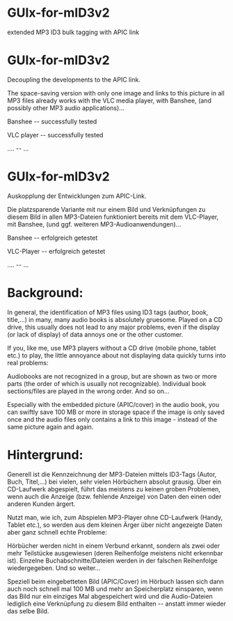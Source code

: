 # GUIx-for-mID3v2
extended MP3 ID3 bulk tagging with APIC link


# GUIx-for-mID3v2 

Decoupling the developments to the APIC link. 

The space-saving version with only one image and links to this picture in all MP3 files already works with the VLC media player, with Banshee, (and possibly other MP3 audio applications)...

Banshee -- successfully tested

VLC player -- successfully tested

....        -- ...


# GUIx-for-mID3v2 

Auskopplung der Entwicklungen zum APIC-Link. 

Die platzsparende Variante mit nur einem Bild und Verknüpfungen zu diesem Bild in allen MP3-Dateien funktioniert bereits mit dem VLC-Player, mit Banshee, (und ggf. weiteren MP3-Audioanwendungen)...

Banshee     -- erfolgreich getestet

VLC-Player  -- erfolgreich getestet

....        -- ...


# Background:

In general, the identification of MP3 files using ID3 tags (author, book, title,...) in many, many audio books is absolutely gruesome. Played on a CD drive, this usually does not lead to any major problems, even if the display (or lack of display) of data annoys one or the other customer.

If you, like me, use MP3 players without a CD drive (mobile phone, tablet etc.) to play, the little annoyance about not displaying data quickly turns into real problems:

Audiobooks are not recognized in a group, but are shown as two or more parts (the order of which is usually not recognizable). Individual book sections/files are played in the wrong order. And so on...

Especially with the embedded picture (APIC/cover) in the audio book, you can swiftly save 100 MB or more in storage space if the image is only saved once and the audio files only contains a link to this image - instead of the same picture again and again.


# Hintergrund: 

Generell ist die Kennzeichnung der MP3-Dateien mittels ID3-Tags (Autor, Buch, Titel,...) bei vielen, sehr vielen Hörbüchern absolut grausig. Über ein CD-Laufwerk abgespielt, führt das meistens zu keinen groben Problemen, wenn auch die Anzeige (bzw. fehlende Anzeige) von Daten den einen oder anderen Kunden ärgert. 

Nutzt man, wie ich, zum Abspielen MP3-Player ohne CD-Laufwerk (Handy, Tablet etc.), so werden aus dem kleinen Ärger über nicht angezeigte Daten aber ganz schnell echte Probleme: 

Hörbücher werden nicht in einem Verbund erkannt, sondern als zwei oder mehr Teilstücke ausgewiesen (deren Reihenfolge meistens nicht erkennbar ist). Einzelne Buchabschnitte/Dateien werden in der falschen Reihenfolge wiedergegeben. Und so weiter... 

Speziell beim eingebetteten Bild (APIC/Cover) im Hörbuch lassen sich dann auch noch schnell mal 100 MB und mehr an Speicherplatz einsparen, wenn das Bild nur ein einziges Mal abgespeichert wird und die Audio-Dateien lediglich eine Verknüpfung zu diesem Bild enthalten -- anstatt immer wieder das selbe Bild. 

